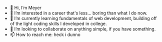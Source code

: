 - 👋 Hi, I’m Meyer
- 👀 I’m interested in a career that's less... boring than what I do now.
- 🌱 I’m currently learning fundamentals of web development, building off of the light coding skills I developed in college.
- 💞️ I’m looking to collaborate on anything simple, if you have something.
- 📫 How to reach me: heck i dunno

<!---
MeyerToThe7th/MeyerToThe7th is a ✨ special ✨ repository because its `README.md` (this file) appears on your GitHub profile.
You can click the Preview link to take a look at your changes.
--->
